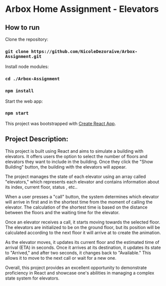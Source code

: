 # Arbox Home Assignment - Elevators

## How to run
Clone the repository:

### `git clone https://github.com/NicoleDezoraive/Arbox-Assignment.git`

Install node modules:

### `cd ./Arbox-Assignment`
### `npm install`

Start the web app:

### `npm start`

This project was bootstrapped with [Create React App](https://github.com/facebook/create-react-app).

## Project Description:

This project is built using React and aims to simulate a building with elevators. It offers users the option to select the number of floors and elevators they want to include in the building. Once they click the "Show Building" button, the building with the elevators will appear.

The project manages the state of each elevator using an array called "elevators," which represents each elevator and contains information about its index, current floor, status , etc..

When a user presses a "call" button, the system determines which elevator will arrive in first and in the shortest time from the moment of calling the elevator. The calculation of the shortest time is based on the distance between the floors and the waiting time for the elevator.

Once an elevator receives a call, it starts moving towards the selected floor. The elevators are initialized to be on the ground floor, but its position will be calculated according to the next floor it will arrive at to create the animation.

As the elevator moves, it updates its current floor and the estimated time of arrival (ETA) in seconds. Once it arrives at its destination, it updates its state to "Arrived," and after two seconds, it changes back to "Available." This allows it to move to the next call or wait for a new one.

Overall, this project provides an excellent opportunity to demonstrate proficiency in React and showcase one's abilities in managing a complex state system for elevators.
